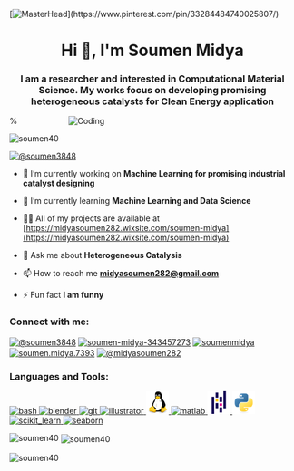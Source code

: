 [![MasterHead](https://1.bp.blogspot.com/-7A4WynwLsM...)](https://www.pinterest.com/pin/33284484740025807/)
<h1 align="center">Hi 👋, I'm Soumen Midya</h1>
<h3 align="center">I am a researcher and interested in Computational Material Science. My works focus on developing promising heterogeneous catalysts for Clean Energy application</h3>
%<img align="right" alt="Coding" width="400" src="https://miro.medium.com/v2/resize:fit:720/format:webp/1*K64hMdxdqDJ5G09ekF9eTQ.gif">

<p align="left"> <img src="https://komarev.com/ghpvc/?username=soumen40&label=Profile%20views&color=0e75b6&style=flat" alt="soumen40" /> </p>

<p align="left"> <a href="https://twitter.com/@soumen3848" target="blank"><img src="https://img.shields.io/twitter/follow/@soumen3848?logo=twitter&style=for-the-badge" alt="@soumen3848" /></a> </p>

- 🔭 I’m currently working on **Machine Learning for promising industrial catalyst designing**

- 🌱 I’m currently learning **Machine Learning and Data Science**

- 👨‍💻 All of my projects are available at [https://midyasoumen282.wixsite.com/soumen-midya](https://midyasoumen282.wixsite.com/soumen-midya)

- 💬 Ask me about **Heterogeneous Catalysis**

- 📫 How to reach me **midyasoumen282@gmail.com**

- ⚡ Fun fact **I am funny**

<h3 align="left">Connect with me:</h3>
<p align="left">
<a href="https://twitter.com/@soumen3848" target="blank"><img align="center" src="https://raw.githubusercontent.com/rahuldkjain/github-profile-readme-generator/master/src/images/icons/Social/twitter.svg" alt="@soumen3848" height="30" width="40" /></a>
<a href="https://linkedin.com/in/soumen-midya-343457273" target="blank"><img align="center" src="https://raw.githubusercontent.com/rahuldkjain/github-profile-readme-generator/master/src/images/icons/Social/linked-in-alt.svg" alt="soumen-midya-343457273" height="30" width="40" /></a>
<a href="https://kaggle.com/soumenmidya" target="blank"><img align="center" src="https://raw.githubusercontent.com/rahuldkjain/github-profile-readme-generator/master/src/images/icons/Social/kaggle.svg" alt="soumenmidya" height="30" width="40" /></a>
<a href="https://instagram.com/soumen.midya.7393" target="blank"><img align="center" src="https://raw.githubusercontent.com/rahuldkjain/github-profile-readme-generator/master/src/images/icons/Social/instagram.svg" alt="soumen.midya.7393" height="30" width="40" /></a>
<a href="https://www.hackerrank.com/@midyasoumen282" target="blank"><img align="center" src="https://raw.githubusercontent.com/rahuldkjain/github-profile-readme-generator/master/src/images/icons/Social/hackerrank.svg" alt="@midyasoumen282" height="30" width="40" /></a>
</p>

<h3 align="left">Languages and Tools:</h3>
<p align="left"> <a href="https://www.gnu.org/software/bash/" target="_blank" rel="noreferrer"> <img src="https://www.vectorlogo.zone/logos/gnu_bash/gnu_bash-icon.svg" alt="bash" width="40" height="40"/> </a> <a href="https://www.blender.org/" target="_blank" rel="noreferrer"> <img src="https://download.blender.org/branding/community/blender_community_badge_white.svg" alt="blender" width="40" height="40"/> </a> <a href="https://git-scm.com/" target="_blank" rel="noreferrer"> <img src="https://www.vectorlogo.zone/logos/git-scm/git-scm-icon.svg" alt="git" width="40" height="40"/> </a> <a href="https://www.adobe.com/in/products/illustrator.html" target="_blank" rel="noreferrer"> <img src="https://www.vectorlogo.zone/logos/adobe_illustrator/adobe_illustrator-icon.svg" alt="illustrator" width="40" height="40"/> </a> <a href="https://www.linux.org/" target="_blank" rel="noreferrer"> <img src="https://raw.githubusercontent.com/devicons/devicon/master/icons/linux/linux-original.svg" alt="linux" width="40" height="40"/> </a> <a href="https://www.mathworks.com/" target="_blank" rel="noreferrer"> <img src="https://upload.wikimedia.org/wikipedia/commons/2/21/Matlab_Logo.png" alt="matlab" width="40" height="40"/> </a> <a href="https://pandas.pydata.org/" target="_blank" rel="noreferrer"> <img src="https://raw.githubusercontent.com/devicons/devicon/2ae2a900d2f041da66e950e4d48052658d850630/icons/pandas/pandas-original.svg" alt="pandas" width="40" height="40"/> </a> <a href="https://www.python.org" target="_blank" rel="noreferrer"> <img src="https://raw.githubusercontent.com/devicons/devicon/master/icons/python/python-original.svg" alt="python" width="40" height="40"/> </a> <a href="https://scikit-learn.org/" target="_blank" rel="noreferrer"> <img src="https://upload.wikimedia.org/wikipedia/commons/0/05/Scikit_learn_logo_small.svg" alt="scikit_learn" width="40" height="40"/> </a> <a href="https://seaborn.pydata.org/" target="_blank" rel="noreferrer"> <img src="https://seaborn.pydata.org/_images/logo-mark-lightbg.svg" alt="seaborn" width="40" height="40"/> </a> </p>

<p><img align="left" src="https://github-readme-stats.vercel.app/api/top-langs?username=soumen40&show_icons=true&locale=en&layout=compact" alt="soumen40" /></p>

<p>&nbsp;<img align="center" src="https://github-readme-stats.vercel.app/api?username=soumen40&show_icons=true&locale=en" alt="soumen40" /></p>

<p><img align="center" src="https://github-readme-streak-stats.herokuapp.com/?user=soumen40&" alt="soumen40" /></p>
